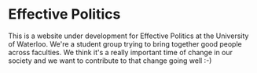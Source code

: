 # Effective Politics

This is a website under development for Effective Politics at the University of Waterloo. We're a student group trying to bring together good people across faculties. We think it's a really important time of change in our society and we want to contribute to that change going well :-) 